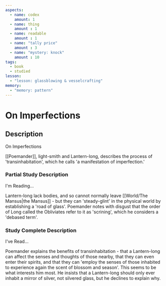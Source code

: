 ```yaml
---
aspects: 
  - name: codex
    amount: 1
  - name: thing
    amount : 1
  - name: readable
    amount : 1
  - name: "tally price"
    amount : 3
  - name: "mystery: knock"
    amount : 10
tags:
  - book
  - studied
lesson:
  - "lesson: glassblowing & vesselcrafting"
memory:
  - "memory: pattern"
---
```


# On Imperfections

## Description
On Imperfections

[[Poemander]], light-smith and Lantern-long, describes the process of 'transinhabitation', which he calls 'a manifestation of imperfection.'
### Partial Study Description
I'm Reading...

Lantern-long lack bodies, and so cannot normally leave [[World/The Mansus|the Mansus]] - but they can 'steady-glint' in the physical world by establishing a 'road of glass'. Poemander notes with disgust that the order of Long called the Obliviates refer to it as 'scrining', which he considers a 'debased term'.
### Study Complete Description
I've Read...

Poemander explains the benefits of transinhabitation - that a Lantern-long can affect the senses and thoughts of those nearby, that they can even enter their spirits, and that they can 'employ the senses of those inhabited to experience again the scent of blossom and season'. This seems to be what interests him most. He insists that a Lantern-long should only ever inhabit a mirror of silver, not silvered glass, but he declines to explain why.